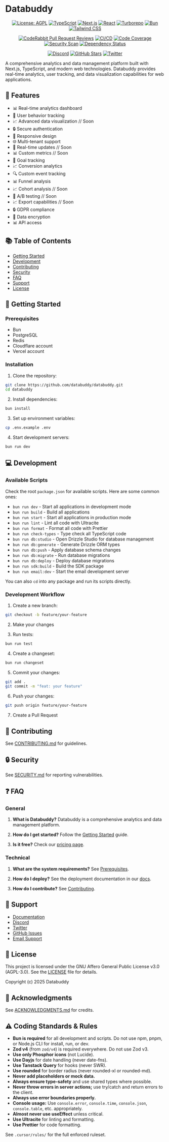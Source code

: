 # Databuddy

<div align="center">

[![License: AGPL](https://img.shields.io/badge/License-AGPL-red.svg)](LICENSE)
[![TypeScript](https://img.shields.io/badge/TypeScript-5.8-blue.svg)](https://www.typescriptlang.org/)
[![Next.js](https://img.shields.io/badge/Next.js-15.3-black.svg)](https://nextjs.org/)
[![React](https://img.shields.io/badge/React-19.0-blue.svg)](https://reactjs.org/)
[![Turborepo](https://img.shields.io/badge/Turborepo-1.12-blue.svg)](https://turbo.build/repo)
[![Bun](https://img.shields.io/badge/Bun-1.2-blue.svg)](https://bun.sh/)
[![Tailwind CSS](https://img.shields.io/badge/Tailwind-3.4-blue.svg)](https://tailwindcss.com/)

[![CodeRabbit Pull Request Reviews](https://img.shields.io/coderabbit/prs/github/databuddy-analytics/Databuddy?utm_source=oss&utm_medium=github&utm_campaign=databuddy-analytics%2FDatabuddy&labelColor=171717&color=FF570A&link=https%3A%2F%2Fcoderabbit.ai&label=CodeRabbit+Reviews)](https://coderabbit.ai)
[![CI/CD](https://github.com/databuddy/databuddy/actions/workflows/ci.yml/badge.svg)](https://github.com/databuddy/databuddy/actions/workflows/ci.yml)
[![Code Coverage](https://img.shields.io/badge/coverage-85%25-green.svg)](https://github.com/databuddy/databuddy/actions/workflows/coverage.yml)
[![Security Scan](https://img.shields.io/badge/security-A%2B-green.svg)](https://github.com/databuddy/databuddy/actions/workflows/security.yml)
[![Dependency Status](https://img.shields.io/badge/dependencies-up%20to%20date-green.svg)](https://github.com/databuddy/databuddy/actions/workflows/dependencies.yml)

[![Discord](https://img.shields.io/discord/123456789?label=Discord&logo=discord)](https://discord.gg/JTk7a38tCZ)
[![GitHub Stars](https://img.shields.io/github/stars/databuddy-analytics/Databuddy?style=social)](https://github.com/databuddy-analytics/Databuddy/stargazers)
[![Twitter](https://img.shields.io/twitter/follow/trydatabuddy?style=social)](https://twitter.com/trydatabuddy)

</div>

A comprehensive analytics and data management platform built with Next.js, TypeScript, and modern web technologies. Databuddy provides real-time analytics, user tracking, and data visualization capabilities for web applications.

## 🌟 Features

- 📊 Real-time analytics dashboard
- 👥 User behavior tracking
- 📈 Advanced data visualization // Soon
- 🔒 Secure authentication
- 📱 Responsive design
- 🌐 Multi-tenant support
- 🔄 Real-time updates // Soon
- 📊 Custom metrics // Soon
- 🎯 Goal tracking
- 📈 Conversion analytics
- 🔍 Custom event tracking
- 📊 Funnel analysis
- 📈 Cohort analysis // Soon
- 🔄 A/B testing // Soon
- 📈 Export capabilities // Soon
- 🔒 GDPR compliance
- 🔐 Data encryption
- 📊 API access

## 📚 Table of Contents

- [Getting Started](#getting-started)
- [Development](#development)
- [Contributing](#contributing)
- [Security](#security)
- [FAQ](#faq)
- [Support](#support)
- [License](#license)

## 🚀 Getting Started

### Prerequisites

- Bun
- PostgreSQL
- Redis
- Cloudflare account
- Vercel account

### Installation

1. Clone the repository:

```bash
git clone https://github.com/databuddy/databuddy.git
cd databuddy
```

2. Install dependencies:

```bash
bun install
```

3. Set up environment variables:

```bash
cp .env.example .env
```

4. Start development servers:

```bash
bun run dev
```

## 💻 Development

### Available Scripts

Check the root `package.json` for available scripts. Here are some common ones:

- `bun run dev` - Start all applications in development mode
- `bun run build` - Build all applications
- `bun run start` - Start all applications in production mode
- `bun run lint` - Lint all code with Ultracite
- `bun run format` - Format all code with Prettier
- `bun run check-types` - Type check all TypeScript code
- `bun run db:studio` - Open Drizzle Studio for database management
- `bun run db:generate` - Generate Drizzle ORM types
- `bun run db:push` - Apply database schema changes
- `bun run db:migrate` - Run database migrations
- `bun run db:deploy` - Deploy database migrations
- `bun run sdk:build` - Build the SDK package
- `bun run email:dev` - Start the email development server

You can also `cd` into any package and run its scripts directly.

### Development Workflow

1. Create a new branch:

```bash
git checkout -b feature/your-feature
```

2. Make your changes

3. Run tests:

```bash
bun run test
```

4. Create a changeset:

```bash
bun run changeset
```

5. Commit your changes:

```bash
git add .
git commit -m "feat: your feature"
```

6. Push your changes:

```bash
git push origin feature/your-feature
```

7. Create a Pull Request

## 🤝 Contributing

See [CONTRIBUTING.md](CONTRIBUTING.md) for guidelines.

## 🔒 Security

See [SECURITY.md](SECURITY.md) for reporting vulnerabilities.

## ❓ FAQ

### General

1. **What is Databuddy?**
   Databuddy is a comprehensive analytics and data management platform.

2. **How do I get started?**
   Follow the [Getting Started](#getting-started) guide.

3. **Is it free?**
   Check our [pricing page](https://databuddy.cc/pricing).

### Technical

1. **What are the system requirements?**
   See [Prerequisites](#prerequisites).

2. **How do I deploy?**
   See the deployment documentation in our [docs](https://docs.databuddy.cc).

3. **How do I contribute?**
   See [Contributing](#contributing).

## 💬 Support

- [Documentation](https://docs.databuddy.cc)
- [Discord](https://discord.gg/JTk7a38tCZ)
- [Twitter](https://twitter.com/databuddyps)
- [GitHub Issues](https://github.com/databuddy/databuddy/issues)
- [Email Support](mailto:support@databuddy.cc)

## 📄 License

This project is licensed under the GNU Affero General Public License v3.0 (AGPL-3.0). See the [LICENSE](LICENSE) file for details.

Copyright (c) 2025 Databuddy

## 🙏 Acknowledgments

See [ACKNOWLEDGMENTS.md](ACKNOWLEDGMENTS.md) for credits.

## ⚠️ Coding Standards & Rules

- **Bun is required** for all development and scripts. Do not use npm, pnpm, or Node.js CLI for install, run, or dev.
- **Zod v4** (from `zod/v4`) is required everywhere. Do not use Zod v3.
- **Use only Phosphor icons** (not Lucide).
- **Use Dayjs** for date handling (never date-fns).
- **Use Tanstack Query** for hooks (never SWR).
- **Use rounded** for border radius (never rounded-xl or rounded-md).
- **Never add placeholders or mock data.**
- **Always ensure type-safety** and use shared types where possible.
- **Never throw errors in server actions;** use try/catch and return errors to the client.
- **Always use error boundaries properly.**
- **Console usage:** Use `console.error`, `console.time`, `console.json`, `console.table`, etc. appropriately.
- **Almost never use useEffect** unless critical.
- **Use Ultracite** for linting and formatting.
- **Use Prettier** for code formatting.

See `.cursor/rules/` for the full enforced ruleset.
